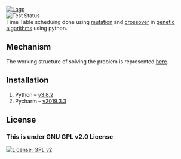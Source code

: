 [![Logo](https://github.com/DevilDipan/timetable_geneticalgo/blob/master/logo.png)](https://github.com/DevilDipan/timetable_geneticalgo/blob/master/logo.png)
<br>
![Test Status](https://github.com/gobuffalo/tags/workflows/Tests/badge.svg)
<br>
Time Table scheduing done using [mutation](https://en.wikipedia.org/wiki/Mutation_(genetic_algorithm)) and [crossover](https://en.wikipedia.org/wiki/Crossover_(genetic_algorithm)) in [genetic algorithms](https://en.wikipedia.org/wiki/Genetic_algorithm) using python.

## Mechanism
The working structure of solving the problem is represented [here](https://github.com/DevilDipan/timetable_geneticalgo/blob/master/info.txt).

## Installation
  1.	Python    – [v3.8.2](https://docs.python.org/release/3.8.2/)
  2.	Pycharm   – [v2019.3.3](https://www.jetbrains.com/pycharm/)

## License
### This is under GNU GPL v2.0 License
[![License: GPL v2](https://img.shields.io/badge/License-GPL%20v2-blue.svg)](https://github.com/DevilDipan/timetable_geneticalgo/blob/master/LICENSE)

